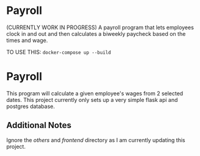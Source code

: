 # Payroll
(CURRENTLY WORK IN PROGRESS)
A payroll program that lets employees clock in and out and then calculates a biweekly paycheck based on the times and wage.

TO USE THIS:
`docker-compose up --build`

# Payroll

This program will calculate a given employee's wages from 2 selected dates.
This project currently only sets up a very simple flask api and postgres database.

## Additional Notes

Ignore the *others* and *frontend* directory as I am currently updating this project.